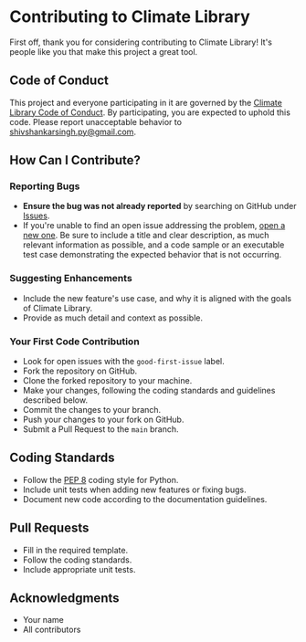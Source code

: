 # Contributing to Climate Library

First off, thank you for considering contributing to Climate Library! It's people like you that make this project a great tool.

## Code of Conduct

This project and everyone participating in it are governed by the [Climate Library Code of Conduct](CODE_OF_CONDUCT.md). By participating, you are expected to uphold this code. Please report unacceptable behavior to shivshankarsingh.py@gmail.com.

## How Can I Contribute?

### Reporting Bugs

- **Ensure the bug was not already reported** by searching on GitHub under [Issues](https://github.com/shiv3679/climate-indices/issues).
- If you're unable to find an open issue addressing the problem, [open a new one](https://github.com/shiv3679/climate-indices/issues/new). Be sure to include a title and clear description, as much relevant information as possible, and a code sample or an executable test case demonstrating the expected behavior that is not occurring.

### Suggesting Enhancements

- Include the new feature's use case, and why it is aligned with the goals of Climate Library.
- Provide as much detail and context as possible.

### Your First Code Contribution

- Look for open issues with the `good-first-issue` label.
- Fork the repository on GitHub.
- Clone the forked repository to your machine.
- Make your changes, following the coding standards and guidelines described below.
- Commit the changes to your branch.
- Push your changes to your fork on GitHub.
- Submit a Pull Request to the `main` branch.

## Coding Standards

- Follow the [PEP 8](https://www.python.org/dev/peps/pep-0008/) coding style for Python.
- Include unit tests when adding new features or fixing bugs.
- Document new code according to the documentation guidelines.

## Pull Requests

- Fill in the required template.
- Follow the coding standards.
- Include appropriate unit tests.

## Acknowledgments

- Your name
- All contributors

